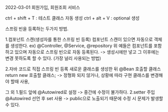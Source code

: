 2022-03-01
회원가입, 회원조회 서비스

ctrl + shift + T : 테스트 클래스 자동 생성
ctrl + alt + V : optional 생성

스프링 빈을 등록하는 두가지 방법.

1.컴포넌트 스캔(생성자를 통한 스프링 빈 등록)
컴포넌트 스캔이 있으면 자동으로 객체를 생성한다.
ex) @Controller, @Service, @repository
위 예들은 컴포넌트를 포함하고 있으며 자동으로 스프링 빈으로 자동 등록된다.
-> 생성시에만 넣고 그 이후에는 변경 못하도록 할 수 있다. (가장 널리 사용되는 방법)

2.자바 코드로 직접 스프링 빈 등록
새로운 클래스를 생성한 뒤 
@Bean
호출할 클래스 return new 호출할 클래스;
-> 정형화 되지 않거나, 상황에 따라 구현 클래스를 변경해야 할때 사용,

그 외
1.필드 앞에 @Autowired로 설정
-> 중간에 수정이 불가하다.
2.setter 주입
@Autowired 선언 후 set 사용
-> public으로 노출되기 때문에 수정 시 문제가 발생할 수 있다.
